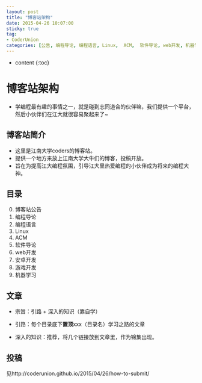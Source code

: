 ```yaml
---
layout: post
title: "博客站架构"
date: 2015-04-26 10:07:00
sticky: true
tag: 
- CoderUnion
categories: [公告, 编程导论, 编程语言, Linux,  ACM,  软件导论, web开发, 机器学习]
---
```


* content
{:toc}

# 博客站架构
- 学编程最有趣的事情之一，就是碰到志同道合的伙伴嘛，我们提供一个平台，然后小伙伴们在江大就很容易聚起来了~

## 博客站简介
- 这里是江南大学coders的博客站。
- 提供一个地方来放上江南大学大牛们的博客，投稿开放。
- 旨在为提高江大编程氛围，引导江大里热爱编程的小伙伴成为将来的编程大神。


## 目录

0. 博客站公告
1. 编程导论
2. 编程语言
3. Linux
4. ACM
5. 软件导论
8. web开发
9. 安卓开发
10. 游戏开发
11. 机器学习 

## 文章

- 宗旨：引路 + 深入的知识（靠自学）

- 引路：每个目录底下**置顶**xxx（目录名）学习之路的文章

- 深入的知识：推荐，将几个链接放到文章里，作为锦集出现。



## 投稿
见http://coderunion.github.io/2015/04/26/how-to-submit/
